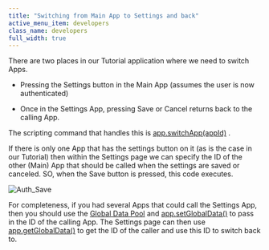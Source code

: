 ```yaml
---
title: "Switching from Main App to Settings and back"
active_menu_item: developers
class_name: developers
full_width: true
---
```



There are two places in our Tutorial application where we need to switch Apps.

 - Pressing the Settings button in the Main App (assumes the user is now authenticated)

 - Once in the Settings App, pressing Save or Cancel returns back to the calling App.

The scripting command that handles this is [app.switchApp(appId)](../../../../scripting-apis/client-api/app-functions/switchapp.htm) .

If there is only one App that has the settings button on it (as is the case in our Tutorial) then within the Settings page we can specify the ID of the other (Main) App that should be called when the settings are saved or canceled. SO, when the Save button is pressed, this code executes.

![Auth\_Save](/img/docs/auth_save.zoom95.png)

For completeness, if you had several Apps that could call the Settings App, then you should use the [Global Data Pool](../../../../scripting-apis/client-api/global-data-pool-functions/index.htm) and [app.setGlobalData()](../../../../scripting-apis/client-api/global-data-pool-functions/setglobaldata.htm) to pass in the ID of the calling App. The Settings page can then use [app.getGlobalData()](../../../../scripting-apis/client-api/global-data-pool-functions/getglobaldata.htm) to get the ID of the caller and use this ID to switch back to.

